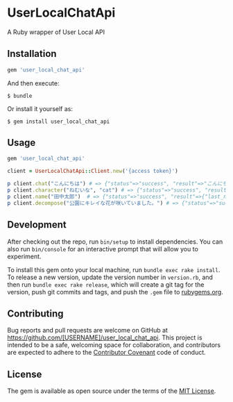 # UserLocalChatApi

A Ruby wrapper of User Local API

## Installation

```ruby
gem 'user_local_chat_api'
```

And then execute:

    $ bundle

Or install it yourself as:

    $ gem install user_local_chat_api

## Usage

```ruby
gem 'user_local_chat_api'

client = UserLocalChatApi::Client.new('{access token}')

p client.chat("こんにちは") # => {"status"=>"success", "result"=>"こんにちは"}
p client.character("ねむいな", "cat") # => {"status"=>"success", "result"=>"ねむいニャ"}
p client.name("田中太郎")  # => {"status"=>"success", "result"=>{"last_name"=>"田中", "last_name_yomi"=>"たなか", "first_name"=>"太郎", "first_name_yomi"=>"たろう", "gender"=>1, "gender_accuracy"=>4, "nickname"=>["たろぴー", "たろたん", "たろちゃん", "たろぽん", "たなきち", "たろたろー", "たろすけ", "たろべえ", "たろっち", "たーちゃ", "太太郎"]}}
p client.decompose("公園にキレイな花が咲いていました。") # => {"status"=>"success", "result"=>[{"surface"=>"公園", "pos"=>"名詞", "origin"=>"公園", "yomi"=>"コウエン"}, {"surface"=>"に", "pos"=>"助詞", "origin"=>"に", "yomi"=>"ニ"}, {"surface"=>"キレイ", "pos"=>"名詞", "origin"=>"キレイ", "yomi"=>"キレイ"}, {"surface"=>"な", "pos"=>"助動詞", "origin"=>"だ", "yomi"=>"ナ"}, {"surface"=>"花", "pos"=>"名詞", "origin"=>"花", "yomi"=>"ハナ"}, {"surface"=>"が", "pos"=>"助詞", "origin"=>"が", "yomi"=>"ガ"}, {"surface"=>"咲い", "pos"=>"動詞", "origin"=>"咲く", "yomi"=>"サイ"}, {"surface"=>"て", "pos"=>"助詞", "origin"=>"て", "yomi"=>"テ"}, {"surface"=>"い", "pos"=>"動詞", "origin"=>"いる", "yomi"=>"イ"}, {"surface"=>"まし", "pos"=>"助動詞", "origin"=>"ます", "yomi"=>"マシ"}, {"surface"=>"た", "pos"=>"助動詞", "origin"=>"た", "yomi"=>"タ"}, {"surface"=>"。", "pos"=>"記号", "origin"=>"。", "yomi"=>"。"}]}
```

## Development

After checking out the repo, run `bin/setup` to install dependencies. You can also run `bin/console` for an interactive prompt that will allow you to experiment.

To install this gem onto your local machine, run `bundle exec rake install`. To release a new version, update the version number in `version.rb`, and then run `bundle exec rake release`, which will create a git tag for the version, push git commits and tags, and push the `.gem` file to [rubygems.org](https://rubygems.org).

## Contributing

Bug reports and pull requests are welcome on GitHub at https://github.com/[USERNAME]/user_local_chat_api. This project is intended to be a safe, welcoming space for collaboration, and contributors are expected to adhere to the [Contributor Covenant](http://contributor-covenant.org) code of conduct.


## License

The gem is available as open source under the terms of the [MIT License](http://opensource.org/licenses/MIT).
